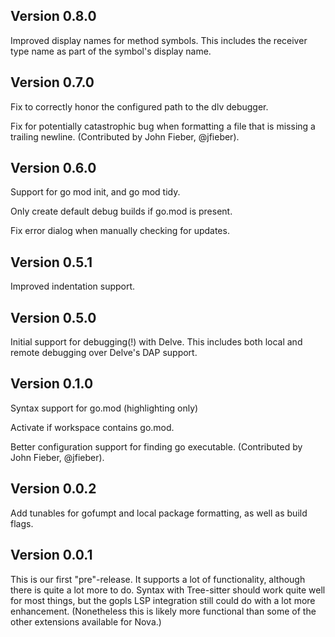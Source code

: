## Version 0.8.0

Improved display names for method symbols.
This includes the receiver type name as part of the symbol's display name.

## Version 0.7.0

Fix to correctly honor the configured path to the dlv debugger.

Fix for potentially catastrophic bug when formatting a file that is missing
a trailing newline. (Contributed by John Fieber, @jfieber).

## Version 0.6.0

Support for go mod init, and go mod tidy.

Only create default debug builds if go.mod is present.

Fix error dialog when manually checking for updates.

## Version 0.5.1

Improved indentation support.

## Version 0.5.0

Initial support for debugging(!) with Delve.
This includes both local and remote debugging over Delve's DAP support.

## Version 0.1.0

Syntax support for go.mod (highlighting only)

Activate if workspace contains go.mod.

Better configuration support for finding go executable.
(Contributed by John Fieber, @jfieber).

## Version 0.0.2

Add tunables for gofumpt and local package formatting, as well as build flags.

## Version 0.0.1

This is our first "pre"-release. It supports a lot of functionality, although there is
quite a lot more to do. Syntax with Tree-sitter should work quite well for most things,
but the gopls LSP integration still could do with a lot more enhancement. (Nonetheless
this is likely more functional than some of the other extensions available for Nova.)
